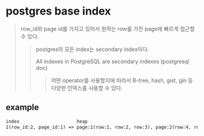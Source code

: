 # postgres base index

> row_id와 page id를 가지고 있어서 원하는 row를 가진 page에 빠르게 접근할 수 있다.
>
> > postgres의 모든 index는 secondary index이다.
> >
> > All indexes in PostgreSQL are secondary indexes (postgresql doc)
> >
> > > 어떤 operator를 사용할지에 따라서 B-tree, hash, gist, gin 등 다양한 인덱스를 사용할 수 있다.

## example

```txt
index                     heap
1(row_id:2, page_id:1) => page:1(row:1, row:2, row:3), page:2(row:4, row:5, row:6)
```
